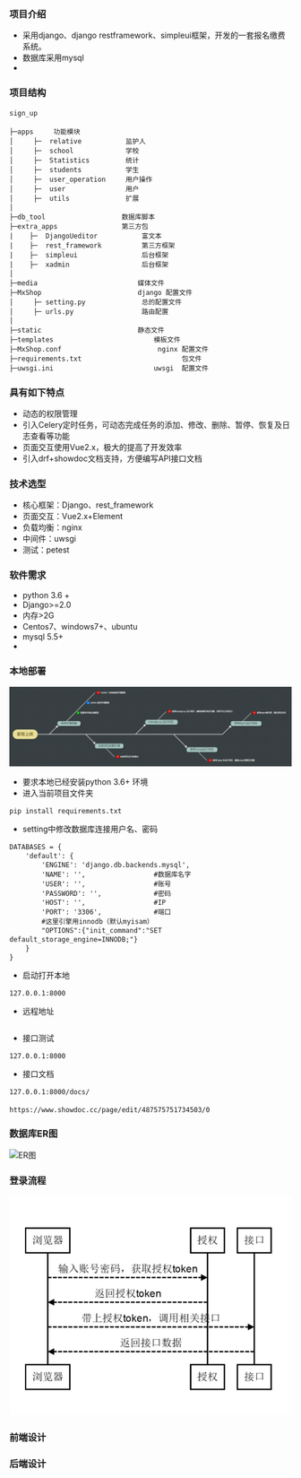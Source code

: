 ### 项目介绍

- 采用django、django restframework、simpleui框架，开发的一套报名缴费系统。
- 数据库采用mysql
- 

### 项目结构


```
sign_up

├─apps     功能模块
│     ├─  relative           监护人
│     ├─  school             学校
│     ├─  Statistics         统计
│     ├─  students           学生
│     ├─  user_operation     用户操作
│     ├─  user               用户
│     ├─  utils              扩展
│ 
├─db_tool                   数据库脚本
├─extra_apps                第三方包
|    ├─  DjangoUeditor           富文本
|    ├─  rest_framework          第三方框架
|    ├─  simpleui                后台框架
|    ├─  xadmin                  后台框架
│      
├─media                         媒体文件
├─MxShop                        django 配置文件
│     ├─ setting.py              总的配置文件
│     ├─ urls.py                 路由配置
│ 
├─static                        静态文件
├─templates                         模板文件
├─MxShop.conf                        nginx 配置文件
├─requirements.txt                         包文件
├─uwsgi.ini                         uwsgi  配置文件

```


### 具有如下特点

- 动态的权限管理
- 引入Celery定时任务，可动态完成任务的添加、修改、删除、暂停、恢复及日志查看等功能
- 页面交互使用Vue2.x，极大的提高了开发效率
- 引入drf+showdoc文档支持，方便编写API接口文档


### 技术选型

- 核心框架：Django、rest_framework
- 页面交互：Vue2.x+Element
- 负载均衡：nginx
- 中间件：uwsgi
- 测试：petest

### 软件需求

- python 3.6 +
- Django>=2.0
- 内存>2G
- Centos7、windows7+、ubuntu
- mysql 5.5+
- 

### 本地部署

![ER图](README/部署上线.png)

- 要求本地已经安装python 3.6+ 环境
- 进入当前项目文件夹
```
pip install requirements.txt
```
- setting中修改数据库连接用户名、密码

```
DATABASES = {
    'default': {
        'ENGINE': 'django.db.backends.mysql',
        'NAME': '',                 #数据库名字
        'USER': '',                 #账号
        'PASSWORD': '',             #密码
        'HOST': '',                 #IP
        'PORT': '3306',             #端口
        #这里引擎用innodb（默认myisam）
        "OPTIONS":{"init_command":"SET default_storage_engine=INNODB;"}
    }
}
```

- 启动打开本地


```
127.0.0.1:8000
```


- 远程地址


```
```

- 接口测试


```
127.0.0.1:8000
```

- 接口文档


```
127.0.0.1:8000/docs/

https://www.showdoc.cc/page/edit/487575751734503/0
```

### 数据库ER图

![ER图](README/ER.png)


### 登录流程
![登录图](README/登录.jpg)


### 前端设计



### 后端设计


